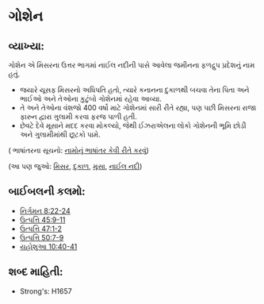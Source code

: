 # ગોશેન

## વ્યાખ્યા: 

ગોશેન એ મિસરના ઉત્તર ભાગમાં નાઈલ નદીની પાસે આવેલા જમીનના ફળદ્રુપ પ્રદેશનું નામ હતું.

* જયારે યૂસફ મિસરનો અધિપતિ હતો, ત્યારે કનાનના દુકાળથી બચવા તેના પિતા અને ભાઈઓ અને તેઓના કુટુંબો ગોશેનમાં રહેવા આવ્યા.
* તે અને તેઓના વંશજો 400 વર્ષો માટે ગોશેનમાં સારી રીતે રહ્યા, પણ પછી મિસરના રાજા ફારુન દ્વારા ગુલામી કરવા ફરજ પાળી હતી.
* છેવટે દેવે મૂસાને મદદ કરવા મોકલ્યો, જેથી ઈઝરાએલના લોકો ગોશેનની ભૂમિ છોડી અને ગુલામીમાંથી છૂટકો પામે.

( ભાષાંતરના સૂચનો: [નામોનું ભાષાંતર કેવી રીતે કરવું](rc://gu/ta/man/translate/translate-names))

(આ પણ જુઓ: [મિસર](../names/egypt.md), [દુકાળ](../other/famine.md), [મૂસા](../names/moses.md), [નાઈલ નદી](../names/nileriver.md))

## બાઈબલની કલમો: 

* [નિર્ગમન 8:22-24](rc://gu/tn/help/exo/08/22)
* [ઉત્પત્તિ 45:9-11](rc://gu/tn/help/gen/45/09)
* [ઉત્પત્તિ 47:1-2](rc://gu/tn/help/gen/47/01)
* [ઉત્પત્તિ 50:7-9](rc://gu/tn/help/gen/50/07)
* [યહોશુઆ 10:40-41](rc://gu/tn/help/jos/10/40)

## શબ્દ માહિતી: 

* Strong's: H1657
